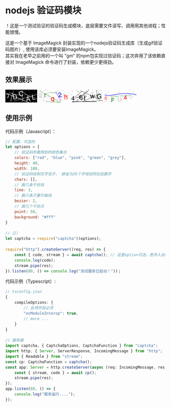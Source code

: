 # nodejs 验证码模块

！这是一个测试验证的验证码生成模块，底层需要文件读写、调用用其他进程；性能很慢。

这是一个基于 ImageMagick 封装实现的一个nodejs验证码生成库（生成gif验证码图片）, 使用该库必须要安装ImageMagick。   
其实我在老早之前用的一个叫 ”gm“ 的npm包实现过验证码；这次弃用了该依赖直接对 ImageMagick 命令进行了封装，依赖更少更得劲。   

## 效果展示  

![图片看不到请翻墙](doc/img/1.gif)
![图片看不到请翻墙](doc/img/2.gif)
![图片看不到请翻墙](doc/img/3.gif)
![图片看不到请翻墙](doc/img/4.gif)

## 使用示例
代码示例（Javascript）：
```js
// 配置，可选的
let options = {
    // 验证码所要用到的颜色集合
    colors: ["red", "blue", "pink", "green", "grey"],
    height: 40,
    width: 100,
    // 验证码绘制文字池子， 缺省为26个字母加阿拉伯数字
    chars: [],
    // 画几条干扰线
    line: 3,
    // 画几条贝塞尔曲线
    bezier: 2,
    // 画几个干扰点
    point: 50,
    background: "#fff"
}

//（2）
let captcha = require("captcha")(options);

require("http").createServer((req, res) => {
    const { code, stream } = await captcha(); // 这里option可选，若传入会临时覆盖（2）处所传入的option。 
    console.log(code);
    stream.pipe(res);
}).listen(80, () => console.log("测试服务已启动！"))；
```

代码示例（Typescript）:   
```ts
// tsconfig.json
{
    compileOptions: {
        // 此项开启必须
        "esModuleInterop": true,
        // more ...
    }
}

// 服务器
import captcha, { CaptchaOptions, CaptchaFunction } from "captcha";
import http, { Server, ServerResponse, IncomingMessage } from "http";
import { Readable } from "stream";
const cp: CaptchaFunction = captcha();
const app: Server = http.createServer(async (req: IncomingMessage, res: ServerResponse) => {
    const { stream, code } = await cp();
    stream.pipe(res);
});
app.listen(80, () => {
    console.log("服务运行....");
});
```
